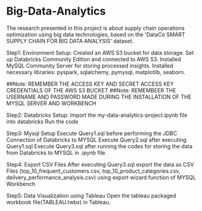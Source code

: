 # Big-Data-Analytics
The research presented in this project is about supply chain operations optimization using big data technologies, based on the 'DataCo SMART SUPPLY CHAIN FOR BIG DATA ANALYSIS' dataset. 

Step1: Environment Setup:
Created an AWS S3 bucket for data storage.
Set up Databricks Community Edition and connected to AWS S3.
Installed MySQL Community Server for storing processed insights.
Installed necessary libraries: pyspark, sqlalchemy, pymysql, matplotlib, seaborn.

##Note: REMEMBER THE ACCESS KEY AND SECRET ACCESS KEY CREDENTIALS OF THE AWS S3 BUCKET
##Note: REMEMBEER THE USERNAME AND PASSWORD MADE DURING THE INSTALLATION OF THE MYSQL SERVER AND WORKBENCH

Step2: Databricks Setup:
Import the my-data-analytics-project.ipynb file into databricks
Run the code

Step3: Mysql Setup
Execute Query1.sql before performing the JDBC Connection of Databricks to MYSQL
Execute Query2.sql after executing Query1.sql
Execute Query3.sql after running the codes for storing the data from Databricks to MYSQL in .ipynb file.

Step4: Export CSV Files
After executing Query3.sql export the data as CSV Files
(top_10_frequent_customers.csv, top_10_product_categories.csv, delivery_performance_analysis.csv)
using export wizard function of MYSQL Workbench

Step5: Data Visualization using Tableau
Open the tableau packaged workbook file(TABLEAU.twbx) in Tableau.

